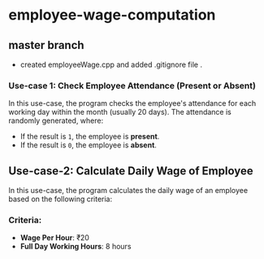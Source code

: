 # employee-wage-computation

## master branch
 - created employeeWage.cpp and added .gitignore file .

 
### **Use-case 1: Check Employee Attendance (Present or Absent)**
In this use-case, the program checks the employee's attendance for each working day within the month (usually 20 days). The attendance is randomly generated, where:
- If the result is `1`, the employee is **present**.
- If the result is `0`, the employee is **absent**.


## **Use-case-2: Calculate Daily Wage of Employee**
In this use-case, the program calculates the daily wage of an employee based on the following criteria:

### **Criteria:**

- **Wage Per Hour**: ₹20
- **Full Day Working Hours**: 8 hours
